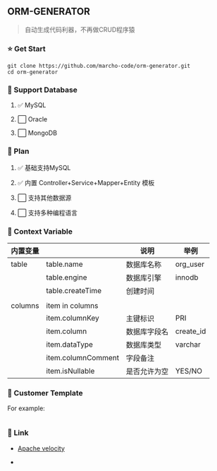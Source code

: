 ## ORM-GENERATOR

> 自动生成代码利器，不再做CRUD程序猿



### :star: Get Start

```shell
git clone https://github.com/marcho-code/orm-generator.git
cd orm-generator
```



### :dart: Support Database

1. :white_check_mark: MySQL

2. :white_large_square: Oracle

3. :white_large_square: MongoDB



### :speech_balloon: Plan

1. :white_check_mark: 基础支持MySQL

2. :white_check_mark: 内置 Controller+Service+Mapper+Entity 模板

3. :white_large_square: 支持其他数据源

4. :white_large_square: 支持多种编程语言





### :key: Context Variable

| 内置变量    |                    | 说明     | 举例        |
| ------- | ------------------ | ------ | --------- |
| table   | table.name         | 数据库名称  | org_user  |
|         | table.engine       | 数据库引擎  | innodb    |
|         | table.createTime   | 创建时间   |           |
|         |                    |        |           |
| columns | item in columns    |        |           |
|         | item.columnKey     | 主键标识   | PRI       |
|         | item.column        | 数据库字段名 | create_id |
|         | item.dataType      | 数据库类型  | varchar   |
|         | item.columnComment | 字段备注   |           |
|         | item.isNullable    | 是否允许为空 | YES/NO    |



### :construction: Customer Template

For example:

```java

```



### :clinking_glasses: Link

- [Apache velocity](https://velocity.apache.org/)

- 